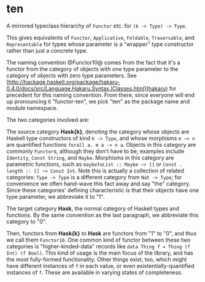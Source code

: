 # ten

A mirrored typeclass hierarchy of `Functor` etc. for `(k -> Type) -> Type`.

This gives equivalents of `Functor`, `Applicative`, `Foldable`, `Traversable`,
and `Representable` for types whose parameter is a "wrapper" type constructor
rather than just a concrete type.

The naming convention @Functor10@ comes from the fact that it's a functor from
the category of objects with one type parameter to the category of objects
with zero type parameters.  See
[http://hackage.haskell.org/package/hakaru-0.4.0/docs/src/Language.Hakaru.Syntax.IClasses.html](hakaru)
for precedent for this naming convention.  From there, since everyone will end
up pronouncing it "functor-ten", we pick "ten" as the package name and module
namespace.

The two categories involved are:

The source category __Hask{k}__, denoting the category whose objects are Haskell
type constructors of kind `k -> Type`, and whose morphisms `m ~> n` are
quantified functions `forall a. m a -> n a`.  Objects in this category are
commonly `Functor`s, although they don't have to be; examples include
`Identity`, `Const String`, and `Maybe`.  Morphisms in this category are
parametric functions, such as `maybeToList :: Maybe ~> []` or
`Const . length :: [] ~> Const Int`.  Note this is actually a collection of
related categories: `Type -> Type` is a different category from `Nat -> Type`;
for convenience we often hand-wave this fact away and say "the" category.  Since
these categories' defining characteristic is that their objects have one type
parameter, we abbreviate it to "1".

The target category __Hask__, the normal category of Haskell types and
functions.  By the same convention as the last paragraph, we abbreviate this
category to "0".

Then, functors from __Hask{k}__ to __Hask__ are functors from "1" to "0", and
thus we call them `Functor10`.  One common kind of functor between these two
categories is "higher-kinded-data" records like `data Thing f = Thing (f Int) (f
Bool)`.  This kind of usage is the main focus of the library, and has the most
fully-formed functionality.  Other things exist, too, which might have different
instances of `f` in each value, or even existentially-quantified instances of
`f`.  These are available in varying states of completeness.
